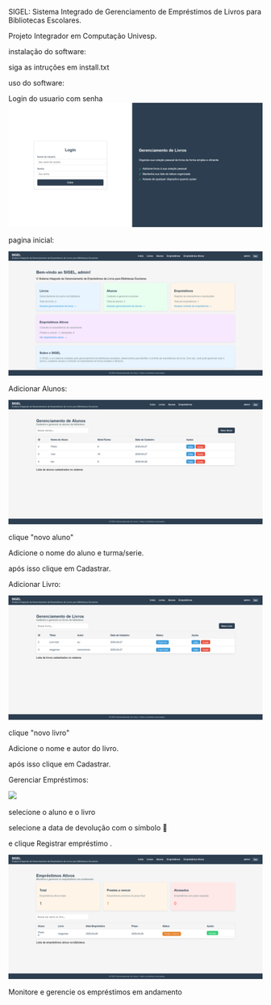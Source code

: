 SIGEL: Sistema Integrado de Gerenciamento de Empréstimos de Livros para Bibliotecas Escolares.

Projeto Integrador em Computação Univesp.


instalação do software:

siga as intruções em install.txt

uso do software:

Login do usuario com senha
![](https://github.com/patrickBR90/SIGEL/blob/main/images/Login%20-%20Sistema%20SIGEL.png)

pagina inicial:

![](https://github.com/patrickBR90/SIGEL/blob/main/images/Sistema%20SIGEL.png)

Adicionar Alunos:

![](https://github.com/patrickBR90/SIGEL/blob/main/images/Gerenciar%20Alunos.png)

clique "novo aluno"

Adicione o nome do aluno e turma/serie.

após isso clique em Cadastrar.

Adicionar Livro:

![](https://github.com/patrickBR90/SIGEL/blob/main/images/Gerenciar%20Livros.png)

clique "novo livro"

Adicione o nome e autor do livro.

após isso clique em Cadastrar.

Gerenciar Empréstimos:

![](https://github.com/patrickBR90/SIGEL/blob/main/images/Gerenciar%20Empr%C3%A9stimos.png)

selecione o aluno e o livro 

selecione a data de devolução com o símbolo 📅

e clique Registrar empréstimo .

![](https://github.com/patrickBR90/SIGEL/blob/main/images/empreati.png)

Monitore e gerencie os empréstimos em andamento









